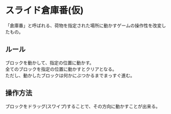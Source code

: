 # スライド倉庫番(仮)
「倉庫番」と呼ばれる、荷物を指定された場所に動かすゲームの操作性を改変したもの。

## ルール
ブロックを動かして、指定の位置に動かす。</br>
全てのブロックを指定の位置に動かすとクリアとなる。</br>
ただし、動かしたブロックは何かにぶつかるまでまっすぐ進む。

## 操作方法
ブロックをドラッグ(スワイプ)することで、その方向に動かすことが出来る。
